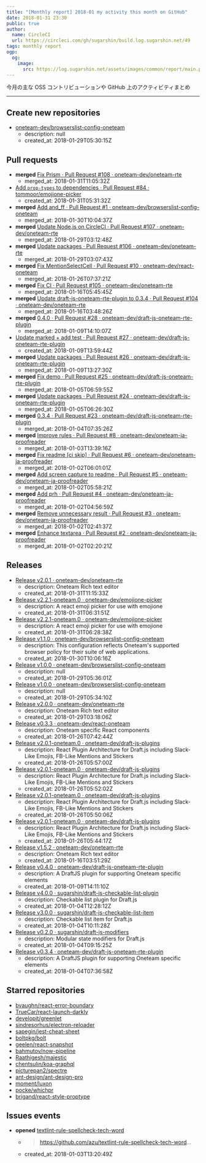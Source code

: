 ```yaml
---
title: "[Monthly report] 2018-01 my activity this month on GitHub"
date: 2018-01-31 23:30
public: true
author:
  name: CircleCI
  url: https://circleci.com/gh/sugarshin/build.log.sugarshin.net/49
tags: monthly report
ogp:
  og:
    image:
      src: https://log.sugarshin.net/assets/images/common/report/main.png
---
```


今月の主な OSS コントリビューションや GitHub 上のアクティビティまとめ

***

## Create new repositories

- [oneteam-dev/browserslist-config-oneteam](https://github.com/oneteam-dev/browserslist-config-oneteam)
  - description: null
  - created_at: 2018-01-29T05:30:15Z

## Pull requests

- **merged** [Fix Prism · Pull Request #108 · oneteam-dev/oneteam-rte](https://github.com/oneteam-dev/oneteam-rte/pull/108)
  - merged_at: 2018-01-31T11:05:32Z
- [Add `prop-types` to dependencies · Pull Request #84 · tommoor/emojione-picker](https://github.com/tommoor/emojione-picker/pull/84)
  - created_at: 2018-01-31T05:31:32Z
- **merged** [Add and_ff · Pull Request #1 · oneteam-dev/browserslist-config-oneteam](https://github.com/oneteam-dev/browserslist-config-oneteam/pull/1)
  - merged_at: 2018-01-30T10:04:37Z
- **merged** [Update Node.js on CircleCI · Pull Request #107 · oneteam-dev/oneteam-rte](https://github.com/oneteam-dev/oneteam-rte/pull/107)
  - merged_at: 2018-01-29T03:12:48Z
- **merged** [Update packages · Pull Request #106 · oneteam-dev/oneteam-rte](https://github.com/oneteam-dev/oneteam-rte/pull/106)
  - merged_at: 2018-01-29T03:07:43Z
- **merged** [Fix MentionSelectCell · Pull Request #10 · oneteam-dev/react-oneteam](https://github.com/oneteam-dev/react-oneteam/pull/10)
  - merged_at: 2018-01-26T07:37:21Z
- **merged** [Fix CI · Pull Request #105 · oneteam-dev/oneteam-rte](https://github.com/oneteam-dev/oneteam-rte/pull/105)
  - merged_at: 2018-01-16T05:45:45Z
- **merged** [Update draft-js-oneteam-rte-plugin to 0.3.4 · Pull Request #104 · oneteam-dev/oneteam-rte](https://github.com/oneteam-dev/oneteam-rte/pull/104)
  - merged_at: 2018-01-16T03:48:26Z
- **merged** [0.4.0 · Pull Request #28 · oneteam-dev/draft-js-oneteam-rte-plugin](https://github.com/oneteam-dev/draft-js-oneteam-rte-plugin/pull/28)
  - merged_at: 2018-01-09T14:10:07Z
- [Update marked + add test · Pull Request #27 · oneteam-dev/draft-js-oneteam-rte-plugin](https://github.com/oneteam-dev/draft-js-oneteam-rte-plugin/pull/27)
  - created_at: 2018-01-09T13:59:44Z
- **merged** [Update packages · Pull Request #26 · oneteam-dev/draft-js-oneteam-rte-plugin](https://github.com/oneteam-dev/draft-js-oneteam-rte-plugin/pull/26)
  - merged_at: 2018-01-09T13:27:30Z
- **merged** [Fix demo · Pull Request #25 · oneteam-dev/draft-js-oneteam-rte-plugin](https://github.com/oneteam-dev/draft-js-oneteam-rte-plugin/pull/25)
  - merged_at: 2018-01-05T06:59:55Z
- **merged** [Update packages · Pull Request #24 · oneteam-dev/draft-js-oneteam-rte-plugin](https://github.com/oneteam-dev/draft-js-oneteam-rte-plugin/pull/24)
  - merged_at: 2018-01-05T06:26:30Z
- **merged** [0.3.4 · Pull Request #23 · oneteam-dev/draft-js-oneteam-rte-plugin](https://github.com/oneteam-dev/draft-js-oneteam-rte-plugin/pull/23)
  - merged_at: 2018-01-04T07:35:26Z
- **merged** [Improve rules · Pull Request #8 · oneteam-dev/oneteam-ja-proofreader](https://github.com/oneteam-dev/oneteam-ja-proofreader/pull/8)
  - merged_at: 2018-01-03T13:39:16Z
- **merged** [Fix readme [ci skip] · Pull Request #6 · oneteam-dev/oneteam-ja-proofreader](https://github.com/oneteam-dev/oneteam-ja-proofreader/pull/6)
  - merged_at: 2018-01-02T06:01:01Z
- **merged** [Add screen capture to readme · Pull Request #5 · oneteam-dev/oneteam-ja-proofreader](https://github.com/oneteam-dev/oneteam-ja-proofreader/pull/5)
  - merged_at: 2018-01-02T05:58:21Z
- **merged** [Add prh · Pull Request #4 · oneteam-dev/oneteam-ja-proofreader](https://github.com/oneteam-dev/oneteam-ja-proofreader/pull/4)
  - merged_at: 2018-01-02T04:56:59Z
- **merged** [Remove unnecessary result · Pull Request #3 · oneteam-dev/oneteam-ja-proofreader](https://github.com/oneteam-dev/oneteam-ja-proofreader/pull/3)
  - merged_at: 2018-01-02T02:41:37Z
- **merged** [Enhance textarea · Pull Request #2 · oneteam-dev/oneteam-ja-proofreader](https://github.com/oneteam-dev/oneteam-ja-proofreader/pull/2)
  - merged_at: 2018-01-02T02:20:21Z

## Releases

- [Release v2.0.1 · oneteam-dev/oneteam-rte](https://github.com/oneteam-dev/oneteam-rte/releases/tag/v2.0.1)
  - description: Oneteam Rich text editor
  - created_at: 2018-01-31T11:15:33Z
- [Release v2.2.1-oneteam.0 · oneteam-dev/emojione-picker](https://github.com/oneteam-dev/emojione-picker/releases/tag/v2.2.1-oneteam.0)
  - description: A react emoji picker for use with emojione
  - created_at: 2018-01-31T06:31:51Z
- [Release v2.2.1-oneteam.0 · oneteam-dev/emojione-picker](https://github.com/oneteam-dev/emojione-picker/releases/tag/v2.2.1-oneteam.0)
  - description: A react emoji picker for use with emojione
  - created_at: 2018-01-31T06:28:38Z
- [Release v1.1.0 · oneteam-dev/browserslist-config-oneteam](https://github.com/oneteam-dev/browserslist-config-oneteam/releases/tag/v1.1.0)
  - description: This configuration reflects Oneteam's supported browser policy for their suite of web applications.
  - created_at: 2018-01-30T10:06:16Z
- [Release v1.0.0 · oneteam-dev/browserslist-config-oneteam](https://github.com/oneteam-dev/browserslist-config-oneteam/releases/tag/v1.0.0)
  - description: null
  - created_at: 2018-01-29T05:36:01Z
- [Release v1.0.0 · oneteam-dev/browserslist-config-oneteam](https://github.com/oneteam-dev/browserslist-config-oneteam/releases/tag/v1.0.0)
  - description: null
  - created_at: 2018-01-29T05:34:10Z
- [Release v2.0.0 · oneteam-dev/oneteam-rte](https://github.com/oneteam-dev/oneteam-rte/releases/tag/v2.0.0)
  - description: Oneteam Rich text editor
  - created_at: 2018-01-29T03:18:06Z
- [Release v0.3.3 · oneteam-dev/react-oneteam](https://github.com/oneteam-dev/react-oneteam/releases/tag/v0.3.3)
  - description: Oneteam specific React components
  - created_at: 2018-01-26T07:42:44Z
- [Release v2.0.1-oneteam.0 · oneteam-dev/draft-js-plugins](https://github.com/oneteam-dev/draft-js-plugins/releases/tag/v2.0.1-oneteam.0)
  - description: React Plugin Architecture for Draft.js including Slack-Like Emojis, FB-Like Mentions and Stickers
  - created_at: 2018-01-26T05:57:00Z
- [Release v2.0.1-oneteam.0 · oneteam-dev/draft-js-plugins](https://github.com/oneteam-dev/draft-js-plugins/releases/tag/v2.0.1-oneteam.0)
  - description: React Plugin Architecture for Draft.js including Slack-Like Emojis, FB-Like Mentions and Stickers
  - created_at: 2018-01-26T05:52:02Z
- [Release v2.0.1-oneteam.0 · oneteam-dev/draft-js-plugins](https://github.com/oneteam-dev/draft-js-plugins/releases/tag/v2.0.1-oneteam.0)
  - description: React Plugin Architecture for Draft.js including Slack-Like Emojis, FB-Like Mentions and Stickers
  - created_at: 2018-01-26T05:50:06Z
- [Release v2.0.1-oneteam.0 · oneteam-dev/draft-js-plugins](https://github.com/oneteam-dev/draft-js-plugins/releases/tag/v2.0.1-oneteam.0)
  - description: React Plugin Architecture for Draft.js including Slack-Like Emojis, FB-Like Mentions and Stickers
  - created_at: 2018-01-26T05:44:17Z
- [Release v1.5.2 · oneteam-dev/oneteam-rte](https://github.com/oneteam-dev/oneteam-rte/releases/tag/v1.5.2)
  - description: Oneteam Rich text editor
  - created_at: 2018-01-16T03:51:29Z
- [Release v0.4.0 · oneteam-dev/draft-js-oneteam-rte-plugin](https://github.com/oneteam-dev/draft-js-oneteam-rte-plugin/releases/tag/v0.4.0)
  - description: A DraftJS plugin for supporting Oneteam specific elements
  - created_at: 2018-01-09T14:11:10Z
- [Release v4.0.0 · sugarshin/draft-js-checkable-list-plugin](https://github.com/sugarshin/draft-js-checkable-list-plugin/releases/tag/v4.0.0)
  - description: Checkable list plugin for Draft.js
  - created_at: 2018-01-04T12:28:12Z
- [Release v3.0.0 · sugarshin/draft-js-checkable-list-item](https://github.com/sugarshin/draft-js-checkable-list-item/releases/tag/v3.0.0)
  - description: Checkable list item for Draft.js
  - created_at: 2018-01-04T10:11:28Z
- [Release v0.2.0 · sugarshin/draft-js-modifiers](https://github.com/sugarshin/draft-js-modifiers/releases/tag/v0.2.0)
  - description: Modular state modifiers for Draft.js
  - created_at: 2018-01-04T09:15:25Z
- [Release v0.3.4 · oneteam-dev/draft-js-oneteam-rte-plugin](https://github.com/oneteam-dev/draft-js-oneteam-rte-plugin/releases/tag/v0.3.4)
  - description: A DraftJS plugin for supporting Oneteam specific elements
  - created_at: 2018-01-04T07:36:58Z

## Starred repositories

- [bvaughn/react-error-boundary](https://github.com/bvaughn/react-error-boundary)
- [TrueCar/react-launch-darkly](https://github.com/TrueCar/react-launch-darkly)
- [developit/greenlet](https://github.com/developit/greenlet)
- [sindresorhus/electron-reloader](https://github.com/sindresorhus/electron-reloader)
- [sapegin/jest-cheat-sheet](https://github.com/sapegin/jest-cheat-sheet)
- [boltpkg/bolt](https://github.com/boltpkg/bolt)
- [geelen/react-snapshot](https://github.com/geelen/react-snapshot)
- [bahmutov/now-pipeline](https://github.com/bahmutov/now-pipeline)
- [Raathigesh/majestic](https://github.com/Raathigesh/majestic)
- [chentsulin/koa-graphql](https://github.com/chentsulin/koa-graphql)
- [picturepan2/spectre](https://github.com/picturepan2/spectre)
- [ant-design/ant-design-pro](https://github.com/ant-design/ant-design-pro)
- [moment/luxon](https://github.com/moment/luxon)
- [pocke/whichpr](https://github.com/pocke/whichpr)
- [brigand/react-style-proptype](https://github.com/brigand/react-style-proptype)

## Issues events

- **opened** [textlint-rule-spellcheck-tech-word](https://github.com/oneteam-dev/oneteam-ja-proofreader/issues/7)
  - > https://github.com/azu/textlint-rule-spellcheck-tech-word...
  - created_at: 2018-01-03T13:20:49Z
